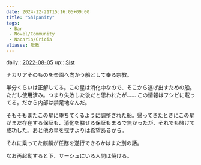 ```yaml
---
date: 2024-12-21T15:16:05+09:00
title: "Shipanity"
tags:
 - Bar
 - Novel/Community
 - Nacaria/Cricia
aliases: 艇教
---
```


daily:: [2022-08-05](../../../Daily_Note/2022-08-05.md)
up:: [Sist](Sist.md)

ナカリアそのものを楽園へ向かう船として奉る宗教。





半分くらいは正解してる。この星は消化中なので、そこから逃げ出すための船。ただし使用済み。つまり失敗した後だと思われたが……
この情報はフシビに載ってる。だから内部は禁足地なんだ。

そもそもまたこの星に堕ちてくるように調整された船。帰ってきたときにこの星がまだ存在する保証も、消化を躱せる保証もまるで無かったが、それでも賭けて成功した。あと他の星を探すよりは希望あるから。

それに乗ってた麒麟が任務を遂行できるかはまた別の話。

なお再起動すると下、サーシュにいる人間は焼ける。